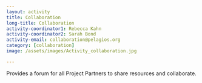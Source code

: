 ```yaml
---
layout: activity
title: Collaboration
long-title: Collaboration
activity-coordinator1: Rebecca Kahn
activity-coordinator2: Sarah Bond
activity-email: collaboration@pelagios.org
category: [collaboration]
image: /assets/images/Activity_collaboration.jpg

---
```


Provides a forum for all Project Partners to share resources and collaborate.
